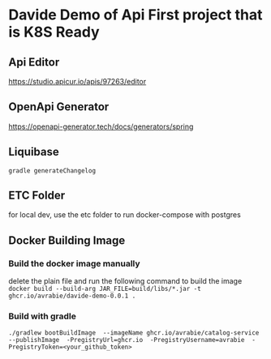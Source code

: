 # Davide Demo of Api First project that is K8S Ready

## Api Editor
https://studio.apicur.io/apis/97263/editor

## OpenApi Generator
https://openapi-generator.tech/docs/generators/spring

## Liquibase
`gradle generateChangelog`

## ETC Folder
for local dev, use the etc folder to run docker-compose with postgres 

## Docker Building Image
### Build the docker image manually
delete the plain file and run the following command to build the image
`docker build --build-arg JAR_FILE=build/libs/*.jar -t ghcr.io/avrabie/davide-demo-0.0.1 .`

### Build with gradle
`./gradlew bootBuildImage 
--imageName ghcr.io/avrabie/catalog-service 
--publishImage 
-PregistryUrl=ghcr.io 
-PregistryUsername=avrabie 
-PregistryToken=<your_github_token>`

